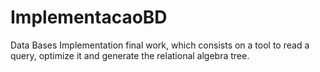 # ImplementacaoBD
Data Bases Implementation final work, which consists on a tool to read a query, optimize it and generate the relational algebra tree.
